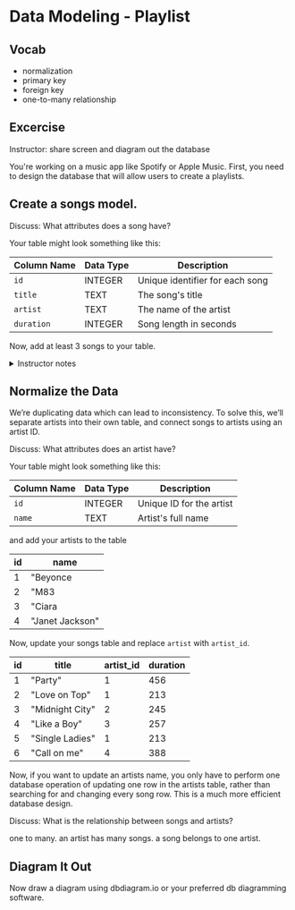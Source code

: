 # Data Modeling - Playlist

## Vocab

- normalization
- primary key
- foreign key
- one-to-many relationship

## Excercise

Instructor: share screen and diagram out the database

You're working on a music app like Spotify or Apple Music. First, you need to design the database that will allow users to create a playlists.

## Create a songs model.

Discuss: What attributes does a song have?

Your table might look something like this:

| Column Name | Data Type | Description                     |
| ----------- | --------- | ------------------------------- |
| `id`        | INTEGER   | Unique identifier for each song |
| `title`     | TEXT      | The song's title                |
| `artist`    | TEXT      | The name of the artist          |
| `duration`  | INTEGER   | Song length in seconds          |

<!-- <details>
<summary>
</summary>
</details> -->

Now, add at least 3 songs to your table.

<details>
<summary>Instructor notes
</summary>
including at least 3 songs by the same artist.

example:

| id  | title           | artist        | duration |
| --- | --------------- | ------------- | -------- |
| 1   | "Party"         | Beyonce       | 456      |
| 2   | "Love on Top"   | Beyonce       | 213      |
| 3   | "Midnight City" | M83           | 245      |
| 4   | "Like a Boy"    | Ciara         | 257      |
| 5   | "Single Ladies" | Beyonce       | 213      |
| 6   | "Call on me"    | Janet Jackson | 388      |

Guide learners to realize the artist name is stored multiple times.

Ask: What happens if we update the artist's name? we’d have to update every row.

manually walk through updating an artist's name. What happens if you don't update all the names? one song has Beyonce Knowles, one has Beyonce Carter, then how would you query that?

</details>

## Normalize the Data

We’re duplicating data which can lead to inconsistency. To solve this, we’ll separate artists into their own table, and connect songs to artists using an artist ID.

Discuss: What attributes does an artist have?

Your table might look something like this:

| Column Name | Data Type | Description              |
| ----------- | --------- | ------------------------ |
| `id`        | INTEGER   | Unique ID for the artist |
| `name`      | TEXT      | Artist's full name       |

and add your artists to the table

| id  | name            |
| --- | --------------- |
| 1   | "Beyonce        |
| 2   | "M83            |
| 3   | "Ciara          |
| 4   | "Janet Jackson" |

Now, update your songs table and replace `artist` with `artist_id`.

| id  | title           | artist_id | duration |
| --- | --------------- | --------- | -------- |
| 1   | "Party"         | 1         | 456      |
| 2   | "Love on Top"   | 1         | 213      |
| 3   | "Midnight City" | 2         | 245      |
| 4   | "Like a Boy"    | 3         | 257      |
| 5   | "Single Ladies" | 1         | 213      |
| 6   | "Call on me"    | 4         | 388      |

Now, if you want to update an artists name, you only have to perform one database operation of updating one row in the artists table, rather than searching for and changing every song row. This is a much more efficient database design.

Discuss: What is the relationship between songs and artists?

one to many. an artist has many songs. a song belongs to one artist.

## Diagram It Out

Now draw a diagram using dbdiagram.io or your preferred db diagramming software.
